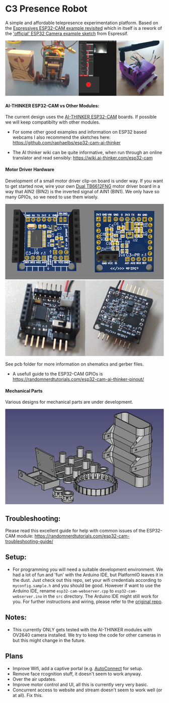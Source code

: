# C3 Presence Robot
A simple and affordable telepresence experimentation platform. Based on the [Espressives ESP32-CAM example revisited](https://github.com/easytarget/esp32-cam-webserver) which in itself is a rework of the ['official' ESP32 Camera example sketch](https://github.com/espressif/arduino-esp32/tree/master/libraries/ESP32/examples/Camera/CameraWebServer) from Espressif.

![Robots rising](docs/robotrising.png)


#### AI-THINKER ESP32-CAM vs Other Modules:

The current design uses the [AI-THINKER ESP32-CAM](https://github.com/raphaelbs/esp32-cam-ai-thinker/blob/master/assets/ESP32-CAM_Product_Specification.pdf) boards. If possible we will keep compatibilty with other modules. 

* For some other good examples and information on ESP32 based webcams I also recommend the sketches here:
https://github.com/raphaelbs/esp32-cam-ai-thinker

* The AI thinker wiki can be quite informative, when run through an online translator and read sensibly:
https://wiki.ai-thinker.com/esp32-cam

#### Motor Driver Hardware

Development of a small motor driver clip-on board is under way. If you want to get started now, wire your own [Dual TB6612FNG](https://www.sparkfun.com/products/14451) motor driver board in a way that AIN2 (BIN2) is the inverted signal of AIN1 (BIN1). We only have so many GPIOs, so we need to use them wisely.

![board prototype](docs/boardproto.png)
![board prototype](docs/boardproto_real.png)

See pcb folder for more information on shematics and gerber files.

* A usefull guide to the ESP32-CAM GPIOs is https://randomnerdtutorials.com/esp32-cam-ai-thinker-pinout/

#### Mechanical Parts

Various designs for mechanical parts are under development.

![grubby style design](mechanical/grubby/grubby_parts.png)


## Troubleshooting:

Please read this excellent guide for help with common issues of the ESP32-CAM module:
https://randomnerdtutorials.com/esp32-cam-troubleshooting-guide/

## Setup:

* For programming you will need a suitable development environment. We had a lot of fun and 'fun' with the Arduino IDE, but PlatformIO leaves it in the dust. Just check out this repo, set your wifi credentials according to `myconfig.sample.h` and you should be good. However if want to use the Arduino IDE, rename `esp32-cam-webserver.cpp` to `esp32-cam-webserver.ino` in the `src` directory. The Arduino IDE might still work for you. For further instructions and wiring, please refer to the [original repo](https://github.com/easytarget/esp32-cam-webserver).


## Notes: 
* This currently ONLY gets tested with the AI-THINKER modules with OV2640 camera installed. We try to keep the code for other cameras in but this might change in the future.

## Plans
* Improve Wifi, add a captive portal (e.g. [AutoConnect](https://github.com/Hieromon/AutoConnect) for setup.
* Remove face rcognition stuff, it doesn't seem to work anyway.
* Over the air updates.
* Improve motor control and UI, all this is currently very very basic.
* Concurrent access to website and stream doesn't seem to work well (or at all). Fix this.
